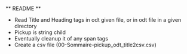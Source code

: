 ** README **

- Read Title and Heading tags in odt given file, or in odt file in a given directory
- Pickup is string child
- Eventually cleanup it of any span tags
- Create a csv file (00-Sommaire-pickup_odt_title2csv.csv)
